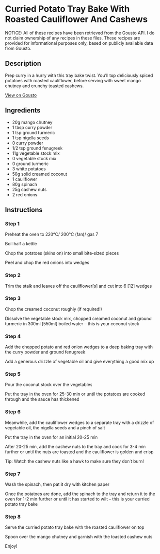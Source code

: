 # Curried Potato Tray Bake With Roasted Cauliflower And Cashews 

NOTICE: All of these recipes have been retrieved from the Gousto API. I do not claim ownership of any recipes in these files. These recipes are provided for informational purposes only, based on publicly available data from Gousto.

## Description

Prep curry in a hurry with this tray bake twist. You’ll top deliciously spiced potatoes with roasted cauliflower, before serving with sweet mango chutney and crunchy toasted cashews.

[View on Gousto](https://www.gousto.co.uk/recipes/cookbook/curried-cauliflower-cashew-potato-tray-bake)

## Ingredients

-  20g mango chutney
- 1 tbsp curry powder
- 1 tsp ground turmeric
- 1 tsp nigella seeds
- 0 curry powder
- 1/2 tsp ground fenugreek
- 11g vegetable stock mix 
- 0 vegetable stock mix
- 0 ground turmeric
- 3 white potatoes
- 50g solid creamed coconut
- 1 cauliflower
- 80g spinach
- 25g cashew nuts 
- 2 red onions

## Instructions


### Step 1

Preheat the oven to 220°C/ 200°C (fan)/ gas 7

Boil half a kettle

Chop the potatoes (skins on) into small bite-sized pieces

Peel and chop the red onions into wedges


### Step 2

Trim the stalk and leaves off the cauliflower<span class="text-danger">[s]</span> and cut into 6<span class="text-danger"> [12]</span> wedges


### Step 3

Chop the creamed coconut roughly (if required!)

Dissolve the vegetable stock mix, chopped creamed coconut and ground turmeric in 300ml <span class="text-danger">[550ml]</span> boiled water – this is your coconut stock


### Step 4

Add the chopped potato and red onion wedges to a deep baking tray with the curry powder and ground fenugreek

Add a generous drizzle of vegetable oil and give everything a good mix up


### Step 5

Pour the coconut stock over the vegetables

Put the tray in the oven for 25-30 min or until the potatoes are cooked through and the sauce has thickened


### Step 6

Meanwhile, add the cauliflower wedges to a separate tray with a drizzle of vegetable oil, the nigella seeds and a pinch of salt

Put the tray in the oven for an initial 20-25 min

After 20-25 min, add the cashew nuts to the tray and cook for 3-4 min further or until the nuts are toasted and the cauliflower is golden and crisp

Tip: Watch the cashew nuts like a hawk to make sure they don’t burn!


### Step 7

Wash the spinach, then pat it dry with kitchen paper

Once the potatoes are done, add the spinach to the tray and return it to the oven for 1-2 min further or until it has started to wilt – this is your curried potato tray bake

### Step 8

Serve the curried potato tray bake with the roasted cauliflower on top

Spoon over the mango chutney and garnish with the toasted cashew nuts

Enjoy!

